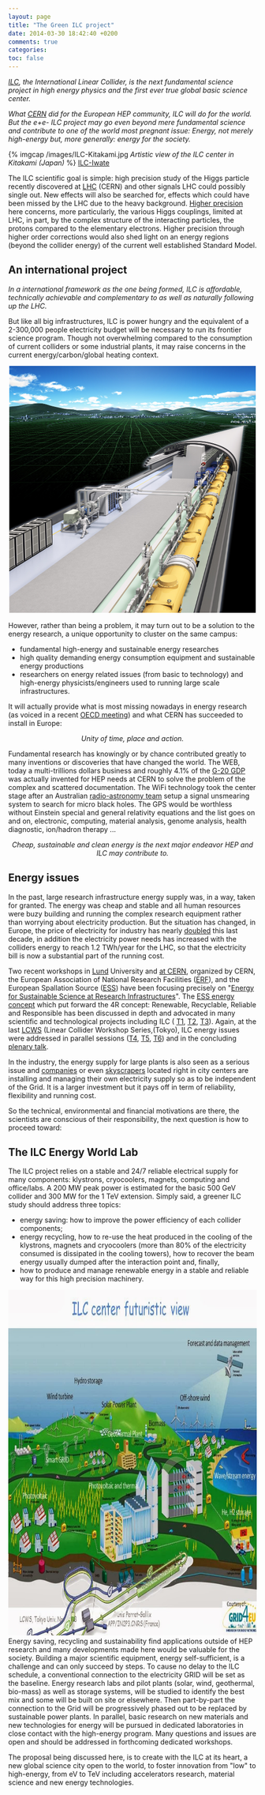 ```yaml
---
layout: page
title: "The Green ILC project"
date: 2014-03-30 18:42:40 +0200
comments: true
categories: 
toc: false 
---
```


_[ILC][], the International Linear Collider, is the next fundamental science project in high energy physics and the first ever true global basic science center._  

_What [CERN][] did for the European HEP community, ILC will do for the world. 
But the e+e- ILC project may go even beyond mere fundamental science and contribute to one of the world most pregnant issue: Energy, not merely high-energy but, more generally: energy for the society._  

{% imgcap /images/ILC-Kitakami.jpg _Artistic view of the ILC center in Kitakami (Japan)_ %} [ILC-Iwate][] 

The ILC scientific goal is simple: high precision study of the Higgs particle recently discovered at [LHC][] (CERN) and other signals LHC could possibly single out. New effects will also be searched for, effects which could have been missed by the LHC due to the heavy background.
[Higher precision][] here concerns, more particularly, the various Higgs couplings, limited at LHC, in part, by the complex structure of the interacting particles, the protons compared to the elementary electrons. Higher precision through higher order corrections would also shed light on an energy regions (beyond the collider energy) of the current well established Standard Model. 

## An international project
_In a international framework as the one being formed, ILC is affordable, technically achievable and complementary to as well as naturally following up the LHC._

But like all big infrastructures, ILC is power hungry and the equivalent of a 2-300,000 people electricity budget will be necessary to run its frontier science program. Though not overwhelming compared to the consumption of current colliders or some industrial plants, it may raise concerns in the current energy/carbon/global heating context. 

<center><img src="/images/06_ILC_rendering_image(portrait).jpg" alt="ILC rendering" height="500"  width="500"></center>

However, rather than being a problem, it may turn out to be a solution to the energy research, a unique opportunity to cluster on the same campus:  
 - fundamental high-energy and sustainable energy researches  
 - high quality demanding energy consumption equipment and sustainable energy productions  
 - researchers on energy related issues (from basic to technology) and high-energy physicists/engineers used to running large scale infrastructures.

It will actually provide what is most missing nowadays in energy research (as voiced in a recent [OECD meeting][]) and what CERN has succeeded to install in Europe:
 
_<center> Unity of time, place and action.</center>_

Fundamental research has knowingly or by chance contributed greatly to many inventions or discoveries that have changed the world.
The WEB, today a multi-trillions dollars business and roughly 4.1% of the
[G-20 GDP][]
was actually invented for HEP needs at CERN to solve the problem of the complex and scattered documentation. The WiFi technology took the center stage after an Australian [radio-astronomy team][] setup a signal unsmearing system to search for micro black holes. The GPS would be worthless without Einstein special and general relativity equations and the list goes on and on, electronic, computing, material analysis, genome analysis, health diagnostic, ion/hadron therapy ...

_<center>Cheap, sustainable and clean energy is the next  major endeavor HEP and ILC may contribute to.</center>_

## Energy issues
In the past, large research infrastructure energy supply was, in a way, taken for granted. The energy was cheap and stable and all human resources were buzy building and running the complex research equipment rather than worrying about electricity production. But the situation has changed, in Europe, the price of electricity for industry has nearly [doubled][] this last decade, in addition the electricity power needs has increased with the colliders energy to reach 1.2 TWh/year for the LHC, so that the electricity bill is now a substantial part of the running cost. 

Two recent workshops in [Lund][] University and [at CERN][], organized by CERN, the European Association of National Research Facilities ([ERF][]), and the European Spallation Source ([ESS][]) have been focusing precisely on "[Energy for Sustainable Science at Research Infrastructures][ESSRI]". The [ESS energy concept][4R] which put forward the 4R concept: Renewable, Recyclable, Reliable and Responsible has been discussed in depth and advocated in many scientific and technological projects including ILC ( [T1][], [T2][], [T3][]). Again, at the last [LCWS][] (Linear Collider Workshop Series,(Tokyo), ILC energy issues were addressed in parallel sessions ([T4][], [T5][], [T6][]) and in the concluding [plenary talk][]. 

In the industry, the energy supply for  large plants is also seen as a serious issue and [companies][] or even [skyscrapers][] located right in city centers are installing and managing their own electricity supply so as to be independent of the Grid. It is a larger investment but it pays off in term of reliability, flexibility and running cost. 

So the technical, environmental and financial motivations are there, the scientists are conscious of their responsibility, the next question is how to proceed toward:

## The ILC Energy World Lab
The ILC project relies on a stable and 24/7 reliable electrical supply for many components: klystrons, cryocoolers, magnets, computing and office/labs. A 200 MW peak power is estimated for the basic 500 GeV collider and 300 MW for the 1 TeV extension. 
Simply said, a greener ILC study should address three topics:   
- energy saving: how to improve the power efficiency of each collider components;  
- energy recycling, how to re-use the heat produced in the cooling of the klystrons, magnets and cryocoolers (more than 80% of the electricity consumed is dissipated in the cooling towers), how to recover the beam energy usually dumped after the interaction point and, finally,    
- how to produce and manage renewable energy in a stable and reliable way for this high precision machinery.  
<center><img src="/images/Green_ILC-15-11-13-Denis_Perret-Gallix.jpg" alt="ILC world energy center " height="700"  width="700"></center>
Energy saving, recycling and sustainability find applications outside of HEP research and many developments made here would be valuable for the society. 
Building a major scientific equipment, energy self-sufficient, is a challenge and can only succeed by steps. To cause no delay to the ILC schedule, a conventional connection to the electricity GRID will be set as the baseline. Energy research labs and pilot plants (solar, wind, geothermal, bio-mass) as well as storage systems, will be studied to identify the best mix and some will be built on site or elsewhere. Then part-by-part the connection to the Grid will be progressively phased out to be replaced by sustainable power plants. 
In parallel, basic research on new materials and new technologies for energy will be pursued in dedicated laboratories in close contact with the high-energy program. Many questions and issues are open and should be addressed in forthcoming dedicated workshops.

The proposal being discussed here, is to create with the ILC at its heart, a new global science city open to the world, to foster innovation from "low" to high-energy, from eV to TeV including accelerators research, material science and new energy technologies.

[ILC]: https://www.linearcollider.org/ILC
[ILC-Iwate]: http://ilc-iwate.net/en/ 
[CERN]: http://www.cern.ch/
[LHC]: http://home.web.cern.ch/topics/large-hadron-collider
[Higher precision]: http://arxiv.org/abs/1312.4974
[OECD meeting]: http://www.oecd.org/forum/about/OECD-IdeaFactory-2013-Energy.pdf
[G-20 GDP]: https://www.bcgperspectives.com/content/articles/media_entertainment_strategic_planning_4_2_trillion_opportunity_internet_economy_g20/
[radio-astronomy team]: http://en.wikipedia.org/wiki/Wi-Fi
[doubled]: http://www.eurotrib.com/story/2013/7/2/174936/9080
[Lund]: http://europeanspallationsource.se/energyworkshop
[at CERN]: http://event-energy-sustainablescience2013.web.cern.ch/event-energy-sustainablescience2013/
[ERF]: http://www.europeanresearchfacilities.eu/
[ESS]: http://europeanspallationsource.se/
[ESSRI]: https://indico.cern.ch/conferenceOtherViews.py?view=standard&confId=245432
[4R]: http://europeanspallationsource.se/sites/default/files/ess_energirapport_2013-low-web.pdf
[T1]: https://indico.cern.ch/getFile.py/access?contribId=6&sessionId=0&resId=1&materialId=slides&confId=245432
[T2]: https://indico.cern.ch/getFile.py/access?contribId=16&sessionId=1&resId=1&materialId=slides&confId=245432
[T3]: https://indico.cern.ch/getFile.py/access?contribId=32&sessionId=2&resId=1&materialId=slides&confId=245432
[T4]: http://agenda.linearcollider.org/getFile.py/access?contribId=299&sessionId=25&resId=1&materialId=slides&confId=6000
[T5]:  http://agenda.linearcollider.org/getFile.py/access?contribId=300&sessionId=25&resId=1&materialId=slides&confId=6000
[T6]: http://agenda.linearcollider.org/getFile.py/access?contribId=302&sessionId=25&resId=0&materialId=slides&confId=6000
[LCWS]: http://www.icepp.s.u-tokyo.ac.jp/lcws13/
[plenary talk]: http://agenda.linearcollider.org/getFile.py/access?contribId=36&sessionId=11&resId=1&materialId=slides&confId=6000
[companies]: http://phys.org/news/2013-10-power-post-fukushima-japan.html
[skyscrapers]: http://www.mori.co.jp/en/company/urban_design/environment/energy_saving.html

